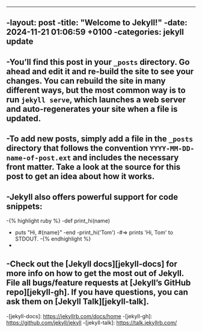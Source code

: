 ----
-layout: post
-title:  "Welcome to Jekyll!"
-date:   2024-11-21 01:06:59 +0100
-categories: jekyll update
----
-You’ll find this post in your `_posts` directory. Go ahead and edit it and re-build the site to see your changes. You can rebuild the site in many different ways, but the most common way is to run `jekyll serve`, which launches a web server and auto-regenerates your site when a file is updated.
-
-To add new posts, simply add a file in the `_posts` directory that follows the convention `YYYY-MM-DD-name-of-post.ext` and includes the necessary front matter. Take a look at the source for this post to get an idea about how it works.
-
-Jekyll also offers powerful support for code snippets:
-
-{% highlight ruby %}
-def print_hi(name)
-  puts "Hi, #{name}"
-end
-print_hi('Tom')
-#=> prints 'Hi, Tom' to STDOUT.
-{% endhighlight %}
-
-Check out the [Jekyll docs][jekyll-docs] for more info on how to get the most out of Jekyll. File all bugs/feature requests at [Jekyll’s GitHub repo][jekyll-gh]. If you have questions, you can ask them on [Jekyll Talk][jekyll-talk].
-
-[jekyll-docs]: https://jekyllrb.com/docs/home
-[jekyll-gh]:   https://github.com/jekyll/jekyll
-[jekyll-talk]: https://talk.jekyllrb.com/
